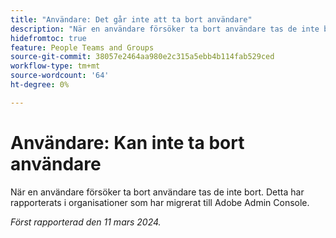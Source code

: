 ```yaml
---
title: "Användare: Det går inte att ta bort användare"
description: "När en användare försöker ta bort användare tas de inte bort. Detta har rapporterats i organisationer som har migrerat till Adobe Admin Console."
hidefromtoc: true
feature: People Teams and Groups
source-git-commit: 38057e2464aa980e2c315a5ebb4b114fab529ced
workflow-type: tm+mt
source-wordcount: '64'
ht-degree: 0%

---
```



# Användare: Kan inte ta bort användare

När en användare försöker ta bort användare tas de inte bort. Detta har rapporterats i organisationer som har migrerat till Adobe Admin Console.

_Först rapporterad den 11 mars 2024._



